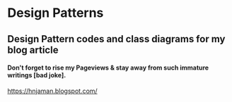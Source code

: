 # Design Patterns
## Design Pattern codes and class diagrams for my blog article

#### Don't forget to rise my Pageviews & stay away from such immature writings [bad joke].
https://hnjaman.blogspot.com/
